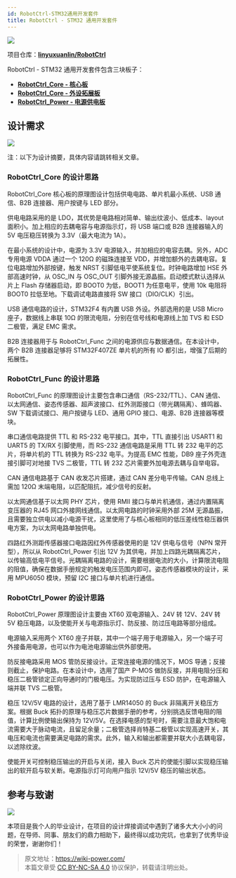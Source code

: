 ```yaml
---
id: RobotCtrl-STM32通用开发套件
title: RobotCtrl - STM32 通用开发套件
---
```


![](https://wiki-media-1253965369.cos.ap-guangzhou.myqcloud.com/img/20220416181125.jpeg)

项目仓库：[**linyuxuanlin/RobotCtrl**](https://github.com/linyuxuanlin/RobotCtrl)

RobotCtrl - STM32 通用开发套件包含三块板子：

- [**RobotCtrl_Core - 核心板**](https://wiki-power.com/RobotCtrl_Core-%E6%A0%B8%E5%BF%83%E6%9D%BF)
- [**RobotCtrl_Core - 外设拓展板**](https://wiki-power.com/RobotCtrl_Func-%E5%A4%96%E8%AE%BE%E6%8B%93%E5%B1%95%E6%9D%BF)
- [**RobotCtrl_Power - 电源供电板**](https://wiki-power.com/RobotCtrl_Power-%E7%94%B5%E6%BA%90%E4%BE%9B%E7%94%B5%E6%9D%BF)

## 设计需求

![](https://wiki-media-1253965369.cos.ap-guangzhou.myqcloud.com/img/20220527111854.png)

注：以下为设计摘要，具体内容请跳转相关文章。

### RobotCtrl_Core 的设计思路

RobotCtrl_Core 核心板的原理图设计包括供电电路、单片机最小系统、USB 通信、B2B 连接器、用户按键与 LED 部分。

供电电路采用的是 LDO，其优势是电路相对简单、输出纹波小、低成本、layout 面积小。加上相应的去耦电容与电源指示灯，将 USB 端口或 B2B 连接器输入的 5V 电压稳压转换为 3.3V（最大电流为 1A）。

在最小系统的设计中，电源为 3.3V 电源输入，并加相应的电容去耦。另外，ADC 专用电源 VDDA 通过一个 120Ω 的磁珠连接至 VDD，并增加额外的去耦电容。复位电路增加外部按键，触发 NRST 引脚低电平使系统复位。时钟电路增加 HSE 外部高速时钟，从 OSC_IN 与 OSC_OUT 引脚外接无源晶振。启动模式默认选择从片上 Flash 存储器启动，即 BOOT0 为低，BOOT1 为任意电平，使用 10k 电阻将 BOOT0 拉低至地。下载调试电路直接将 SW 接口（DIO/CLK）引出。

USB 通信电路的设计，STM32F4 有内置 USB 外设。外部选用的是 USB Micro 座子，数据线上串联 10Ω 的限流电阻，分别在信号线和电源线上加 TVS 和 ESD 二极管，满足 EMC 需求。

B2B 连接器用于与 RobotCtrl_Func 之间的电源供应与数据通信。在本设计中，两个 B2B 连接器足够将 STM32F407ZE 单片机的所有 IO 都引出，增强了后期的拓展性。

### RobotCtrl_Func 的设计思路

RobotCtrl_Func 的原理图设计主要包含串口通信（RS-232/TTL）、CAN 通信、以太网通信、姿态传感器、超声波接口、红外测距接口（带光耦隔离）、蜂鸣器、SW 下载调试接口、用户按键与 LED、通用 GPIO 接口、电源、B2B 连接器等模块。

串口通信电路提供 TTL 和 RS-232 电平接口。其中，TTL 直接引出 USART1 和 UART5 的 TX/RX 引脚使用，而 RS-232 通信电路是采用 TTL 转 232 电平的芯片，将单片机的 TTL 转换为 RS-232 电平。为提高 EMC 性能，DB9 座子外壳连接引脚可对地接 TVS 二极管，TTL 转 232 芯片需要外加电源去耦与自举电容。

CAN 通信电路基于 CAN 收发芯片搭建，通过 CAN 差分电平传输。CAN 总线上需加 120Ω 末端电阻，以匹配阻抗，减少信号的反射。

以太网通信基于以太网 PHY 芯片，使用 RMII 接口与单片机通信，通过内置隔离变压器的 RJ45 网口外接网线通信。以太网电路的时钟采用外部 25M 无源晶振，且需要独立供电以减小电源干扰，这里使用了与核心板相同的低压差线性稳压器供电方案，为以太网电路单独供电。

四路红外测距传感器接口电路因红外传感器使用的是 12V 供电与信号（NPN 常开型），所以从 RobotCtrl_Power 引出 12V 为其供电，并加上四路光耦隔离芯片，以传输高低电平信号。光耦隔离电路的设计，需要根据电流的大小，计算限流电阻的阻值，确保在数据手册规定的触发电压范围内即可。姿态传感器模块的设计，采用 MPU6050 模块，预留 I2C 接口与单片机进行通信。

### RobotCtrl_Power 的设计思路

RobotCtrl_Power 原理图设计主要由 XT60 双电源输入、24V 转 12V、24V 转 5V 稳压电路，以及使能开关与电源指示灯、防反接、防过压电路等部分组成。

电源输入采用两个 XT60 座子并联，其中一个端子用于电源输入，另一个端子可外接备用电源，也可以作为电池电源输出供外部使用。

防反接电路采用 MOS 管防反接设计。正常连接电源的情况下，MOS 导通；反接则截止，保护电路。在本设计中，选用了国产 P-MOS 做防反接，并用电阻分压和稳压二极管锁定正向导通时的门极电压。为实现防过压与 ESD 防护，在电源输入端并联 TVS 二极管。

稳压 12V/5V 电路的设计，选用了基于 LMR14050 的 Buck 非隔离开关稳压方案。根据 Buck 拓扑的原理与稳压芯片数据手册的参考，分别挑选反馈电阻的阻值，计算比例使输出保持为 12V/5V。在选择电感的型号时，需要注意最大饱和电流需要大于脉动电流，且留足余量；二极管选择肖特基二极管以实现高速开关，其电压和电流也需要满足电路的需求。此外，输入和输出都需要并联大小去耦电容，以滤除纹波。

使能开关可控制稳压输出的开启与关闭，接入 Buck 芯片的使能引脚以实现稳压输出的软开启与软关断。电源指示灯可向用户指示 12V/5V 稳压的输出状态。

## 参考与致谢

![](https://wiki-media-1253965369.cos.ap-guangzhou.myqcloud.com/img/20220416181139.jpeg)

本项目是我个人的毕业设计，在项目的设计焊接调试中遇到了诸多大大小小的问题，在导师、同事、朋友们的鼎力相助下，最终得以成功完坑，也拿到了优秀毕设的荣誉，谢谢你们！

> 原文地址：<https://wiki-power.com/>  
> 本篇文章受 [CC BY-NC-SA 4.0](https://creativecommons.org/licenses/by/4.0/deed.zh) 协议保护，转载请注明出处。
